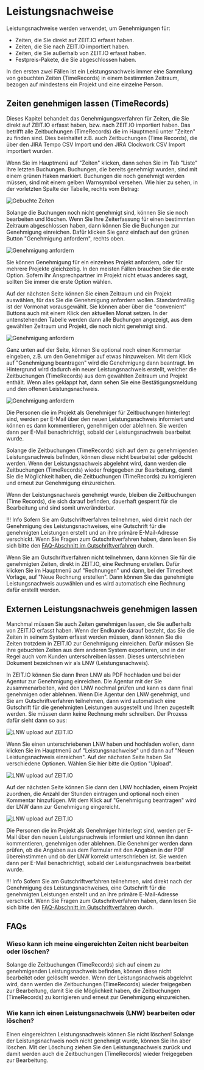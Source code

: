 # Leistungsnachweise

Leistungsnachweise werden verwendet, um Genehmigungen für:

- Zeiten, die Sie direkt auf ZEIT.IO erfasst haben.
- Zeiten, die Sie nach ZEIT.IO importiert haben.
- Zeiten, die Sie außerhalb von ZEIT.IO erfasst haben.
- Festpreis-Pakete, die Sie abgeschlossen haben.

In den ersten zwei Fällen ist ein Leistungsnachweis immer eine Sammlung von gebuchten Zeiten (TimeRecords) in einem bestimmten Zeitraum,
bezogen auf mindestens ein Projekt und eine einzelne Person.

## Zeiten genehmigen lassen (TimeRecords)

Dieses Kapitel behandelt das Genehmigungsverfahren für Zeiten, die Sie direkt auf ZEIT.IO erfasst haben,
bzw. nach ZEIT.IO importiert haben. Das betrifft alle Zeitbuchungen (TimeRecords) die im Hauptmenü unter "Zeiten"
zu finden sind. Dies beinhaltet z.B. auch Zeitbuchungen (Time Records), die über den JIRA Tempo CSV Import und den
JIRA Clockwork CSV Import importiert wurden.

Wenn Sie im Hauptmenü auf "Zeiten" klicken, dann sehen Sie im Tab "Liste" Ihre letzten Buchungen.
Buchungen, die bereits genehmigt wurden, sind mit einem grünen Haken markiert. Buchungen die noch
genehmigt werden müssen, sind mit einem gelben Warnsymbol versehen. Wie hier zu sehen, in der
vorletzten Spalte der Tabelle, rechts vom Betrag:

![Gebuchte Zeiten](../img/context-freelance/approval-01-de.png)

Solange die Buchungen noch nicht genehmigt sind, können Sie sie noch bearbeiten und löschen.
Wenn Sie Ihre Zeiterfassung für einen bestimmten Zeitraum abgeschlossen haben, dann können Sie
die Buchungen zur Genehmigung einreichen. Dafür klicken Sie ganz einfach auf den grünen Button
"Genehmigung anfordern", rechts oben.

![Genehmigung anfordern](../img/context-freelance/approval-02-de.png)

Sie können Genehmigung für ein einzelnes Projekt anfordern, oder für mehrere Projekte gleichzeitig.
In den meisten Fällen brauchen Sie die erste Option. Sofern Ihr Ansprechpartner im Projekt nicht
etwas anderes sagt, sollten Sie immer die erste Option wählen.

Auf der nächsten Seite können Sie einen Zeitraum und ein Projekt auswählen, für das Sie die Genehmigung
anfordern wollen. Standardmäßig ist der Vormonat vorausgewählt. Sie können aber über die "convenient" Buttons
auch mit einem Klick den aktuellen Monat setzen. In der untenstehenden Tabelle werden dann alle Buchungen
angezeigt, aus dem gewählten Zeitraum und Projekt, die noch nicht genehmigt sind.

![Genehmigung anfordern](../img/context-freelance/approval-03-de.png)

Ganz unten auf der Seite, können Sie optional noch einen Kommentar eingeben, z.B. um den Genehmiger auf
etwas hinzuweisen. Mit dem Klick auf "Genehmigung beantragen" wird die Genehmigung dann beantragt. Im Hintergrund
wird dadurch ein neuer Leistungsnachweis erstellt, welcher die Zeitbuchungen (TimeRecords) aus dem
gewählten Zeitraum und Projekt enthält. Wenn alles geklappt hat, dann sehen Sie eine Bestätigungsmeldung
und den offenen Leistungsnachweis.

![Genehmigung anfordern](../img/context-freelance/approval-04-de.png)

Die Personen die im Projekt als Genehmiger für Zeitbuchungen hinterlegt sind, werden per E-Mail über den neuen
Leistungsnachweis informiert und können es dann kommentieren, genehmigen oder ablehnen. Sie werden dann per
E-Mail benachrichtigt, sobald der Leistungsnachweis bearbeitet wurde.

Solange die Zeitbuchungen (TimeRecords) sich auf dem zu genehmigenden Leistungsnachweis befinden, können diese
nicht bearbeitet oder gelöscht werden. Wenn der Leistungsnachweis abgelehnt wird, dann werden die
Zeitbuchungen (TimeRecords) wieder freigegeben zur Bearbeitung, damit Sie die Möglichkeit haben,
die Zeitbuchungen (TimeRecords) zu korrigieren und erneut zur Genehmigung einzureichen.

Wenn der Leistungsnachweis genehmigt wurde, bleiben die Zeitbuchungen (Time Records), die sich darauf befinden,
dauerhaft gesperrt für die Bearbeitung und sind somit unveränderbar.

!!! Info
    Sofern Sie am Gutschriftverfahren teilnehmen, wird direkt nach der Genehmigung des
    Leistungsnachweises, eine Gutschrift für die genehmigten Leistungen erstellt und an ihre primäre
    E-Mail-Adresse verschickt. Wenn Sie Fragen zum Gutschritverfahren haben, dann lesen Sie
    sich bitte den [FAQ-Abschnitt im Gutschriftverfahren](/freiberufler/gutschriftverfahren/#faqs) durch.

Wenn Sie am Gutschriftverfahren nicht teilnehmen, dann können Sie für die genehmigten Zeiten, direkt in ZEIT.IO,
eine Rechnung erstellen. Dafür klicken Sie im Hauptmenü auf "Rechnungen" und dann, bei der Timesheet Vorlage, auf
"Neue Rechnung erstellen". Dann können Sie das genehmigte Leistungsnachweis auswählen und es wird automatisch
eine Rechnung dafür erstellt werden.

## Externen Leistungsnachweis genehmigen lassen

Manchmal müssen Sie auch Zeiten genehmigen lassen, die Sie außerhalb von ZEIT.IO erfasst haben. 
Wenn der Endkunde darauf besteht, das Sie die Zeiten in seinem System erfasst werden müssen, dann können Sie die Zeiten trotzdem in ZEIT.IO zur Genehmigung einreichen. 
Dafür müssen Sie ihre gebuchten Zeiten aus dem anderen System exportieren, und in der Regel auch vom Kunden unterschreiben lassen. 
Dieses unterschrieben Dokument bezeichnen wir als LNW (Leistungsnachweis).

In ZEIT.IO können Sie dann Ihren LNW als PDF hochladen und bei der Agentur zur Genehmigung einreichen. 
Die Agentur mit der Sie zusammenarbeiten, wird den LNW nochmal prüfen und kann es dann final genehmigen oder ablehnen. 
Wenn Die Agentur den LNW genehmigt, und Sie am Gutschriftverfahren teilnehmen, dann wird automatisch eine Gutschrift für die genehmigten Leistungen ausgestellt und Ihnen zugestellt werden.
Sie müssen dann keine Rechnung mehr schreiben. 
Der Prozess dafür sieht dann so aus:

![LNW upload auf ZEIT.IO](../img/context-freelance/supplier-lnw-upload-de.png)

Wenn Sie einen unterschriebenen LNW haben und hochladen wollen, dann klicken Sie im Hauptmenü auf "Leistungsnachweise" und dann auf "Neuen Leistungsnachweis einreichen". 
Auf der nächsten Seite haben Sie verschiedene Optionen.
Wählen Sie hier bitte die Option "Upload".

![LNW upload auf ZEIT.IO](../img/context-freelance/approval-05-de.png)

Auf der nächsten Seite können Sie dann den LNW hochladen, einem Projekt zuordnen, die Anzahl der Stunden eintragen und optional noch einen Kommentar hinzufügen. 
Mit dem Klick auf "Genehmigung beantragen" wird der LNW dann zur Genehmigung eingereicht.

![LNW upload auf ZEIT.IO](../img/context-freelance/approval-06-de.png)

Die Personen die im Projekt als Genehmiger hinterlegt sind, werden per E-Mail über den neuen Leistungsnachweis informiert und können ihn dann kommentieren, genehmigen oder ablehnen. 
Die Genehmiger werden dann prüfen, ob die Angaben aus dem Formular mit den Angaben in der PDF übereinstimmen und ob der LNW korrekt unterschrieben ist.
Sie werden dann per E-Mail benachrichtigt, sobald der Leistungsnachweis bearbeitet wurde.

!!! Info
    Sofern Sie am Gutschriftverfahren teilnehmen, wird direkt nach der Genehmigung des Leistungsnachweises, eine Gutschrift für die genehmigten Leistungen erstellt und an ihre primäre E-Mail-Adresse verschickt. 
    Wenn Sie Fragen zum Gutschritverfahren haben, dann lesen Sie sich bitte den [FAQ-Abschnitt im Gutschriftverfahren](/freiberufler/gutschriftverfahren/#faqs) durch.


## FAQs

### Wieso kann ich meine eingereichten Zeiten nicht bearbeiten oder löschen?

Solange die Zeitbuchungen (TimeRecords) sich auf einem zu genehmigenden Leistungsnachweis befinden, können diese nicht bearbeitet oder gelöscht werden. 
Wenn der Leistungsnachweis abgelehnt wird, dann werden die Zeitbuchungen (TimeRecords) wieder freigegeben zur Bearbeitung, damit Sie die Möglichkeit haben, die Zeitbuchungen (TimeRecords) zu korrigieren und erneut zur Genehmigung einzureichen.

### Wie kann ich einen Leistungsnachweis (LNW) bearbeiten oder löschen?

Einen eingereichten Leistungsnachweis können Sie nicht löschen! Solange der Leistungsnachweis noch nicht genehmigt wurde, können Sie ihn aber löschen. 
Mit der Löschung ziehen Sie den Leistungsnachweis zurück und damit werden auch die Zeitbuchungen (TimeRecords) wieder freigegeben zur Bearbeitung.
